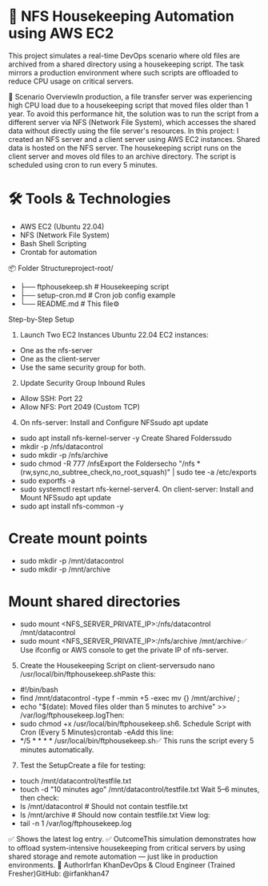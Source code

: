 # 📁 NFS Housekeeping Automation using AWS EC2
This project simulates a real-time DevOps scenario where old files are archived from a shared directory using a housekeeping script. The task mirrors a production environment where such scripts are offloaded to reduce CPU usage on critical servers.

🧠 Scenario OverviewIn production, a file transfer server was experiencing high CPU load due to a housekeeping script that moved files older than 1 year. To avoid this performance hit, the solution was to run the script from a different server via NFS (Network File System), which accesses the shared data without directly using the file server's resources.
In this project:
I created an NFS server and a client server using AWS EC2 instances.
Shared data is hosted on the NFS server.
The housekeeping script runs on the client server and moves old files to an archive directory.
The script is scheduled using cron to run every 5 minutes.

# 🛠️ Tools & Technologies
- AWS EC2 (Ubuntu 22.04)
- NFS (Network File System)
- Bash Shell Scripting
- Crontab for automation

📦 Folder Structureproject-root/
- ├── ftphousekeep.sh         # Housekeeping script
- ├── setup-cron.md           # Cron job config example
- └── README.md               # This file⚙️

Step-by-Step Setup
1. Launch Two EC2 Instances Ubuntu 22.04 EC2 instances:

- One as the nfs-server
- One as the client-server
- Use the same security group for both.

2. Update Security Group Inbound Rules
- Allow SSH: Port 22
- Allow NFS: Port 2049 (Custom TCP)

4. On nfs-server: Install and Configure NFSsudo apt update

- sudo apt install nfs-kernel-server -y
Create Shared Folderssudo
- mkdir -p /nfs/datacontrol
- sudo mkdir -p /nfs/archive
- sudo chmod -R 777 /nfsExport the Foldersecho "/nfs *(rw,sync,no_subtree_check,no_root_squash)" | sudo tee -a /etc/exports
- sudo exportfs -a
- sudo systemctl restart nfs-kernel-server4. On client-server: Install and Mount NFSsudo apt update
- sudo apt install nfs-common -y

# Create mount points
- sudo mkdir -p /mnt/datacontrol
- sudo mkdir -p /mnt/archive
# Mount shared directories
- sudo mount <NFS_SERVER_PRIVATE_IP>:/nfs/datacontrol /mnt/datacontrol
- sudo mount <NFS_SERVER_PRIVATE_IP>:/nfs/archive /mnt/archive✅ Use ifconfig or AWS console to get the private IP of nfs-server.

5. Create the Housekeeping Script on client-serversudo nano /usr/local/bin/ftphousekeep.shPaste this:
- #!/bin/bash
- find /mnt/datacontrol -type f -mmin +5 -exec mv {} /mnt/archive/ \;
- echo "$(date): Moved files older than 5 minutes to archive" >> /var/log/ftphousekeep.logThen:
- sudo chmod +x /usr/local/bin/ftphousekeep.sh6. Schedule Script with Cron (Every 5 Minutes)crontab -eAdd this line:
- */5 * * * * /usr/local/bin/ftphousekeep.sh✅ This runs the script every 5 minutes automatically.

7. Test the SetupCreate a file for testing:
- touch /mnt/datacontrol/testfile.txt
- touch -d "10 minutes ago" /mnt/datacontrol/testfile.txt
Wait 5–6 minutes,
then check:
- ls /mnt/datacontrol         # Should not contain testfile.txt
- ls /mnt/archive             # Should now contain testfile.txt
View log:
- tail -n 1 /var/log/ftphousekeep.log

✅ Shows the latest log entry.
✅ OutcomeThis simulation demonstrates how to offload system-intensive housekeeping from critical servers by using shared storage and remote automation — just like in production environments.
👤 AuthorIrfan KhanDevOps & Cloud Engineer (Trained Fresher)GitHub: @irfankhan47
